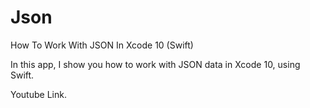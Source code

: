 # Json
How To Work With JSON In Xcode 10 (Swift)

In this app, I show you how to work with JSON data in Xcode 10, using Swift.

Youtube Link.
